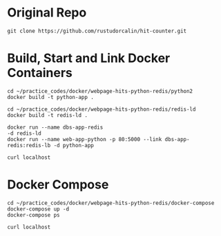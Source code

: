 # Original Repo
`git clone https://github.com/rustudorcalin/hit-counter.git`

# Build, Start and Link Docker Containers
```
cd ~/practice_codes/docker/webpage-hits-python-redis/python2
docker build -t python-app .

cd ~/practice_codes/docker/webpage-hits-python-redis/redis-ld
docker build -t redis-ld .

docker run --name dbs-app-redis                                           -d redis-ld
docker run --name web-app-python -p 80:5000 --link dbs-app-redis:redis-lb -d python-app

curl localhost
```

# Docker Compose
```
cd ~/practice_codes/docker/webpage-hits-python-redis/docker-compose
docker-compose up -d
docker-compose ps

curl localhost
```
